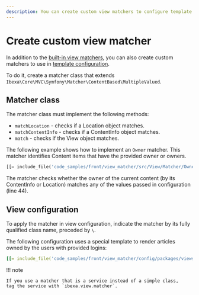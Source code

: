 ```yaml
---
description: You can create custom view matchers to configure template and controller usage for specific custom cases.
---
```


# Create custom view matcher

In addition to the [built-in view matchers](view_matcher_reference.md),
you can also create custom matchers to use in [template configuration](template_configuration.md#view-rules-and-matching).

To do it, create a matcher class that extends `Ibexa\Core\MVC\Symfony\Matcher\ContentBased\MultipleValued`.

## Matcher class

The matcher class must implement the following methods:

- `matchLocation` - checks if a Location object matches.
- `matchContentInfo` - checks if a ContentInfo object matches.
- `match` - checks if the View object matches.

The following example shows how to implement an `Owner` matcher.
This matcher identifies Content items that have the provided owner or owners.

``` php hl_lines="44"
[[= include_file('code_samples/front/view_matcher/src/View/Matcher/Owner.php') =]]
```

The matcher checks whether the owner of the current content (by its ContentInfo or Location)
matches any of the values passed in configuration (line 44).

## View configuration

To apply the matcher in view configuration, indicate the matcher by its fully qualified class name, preceded by `\`.

The following configuration uses a special template to render articles owned by the users with provided logins:

``` yaml
[[= include_file('code_samples/front/view_matcher/config/packages/views.yaml') =]]
```

!!! note

    If you use a matcher that is a service instead of a simple class,
    tag the service with `ibexa.view.matcher`.
